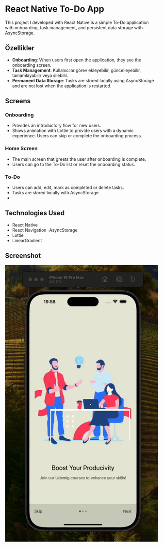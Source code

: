 # React Native To-Do App

This project I developed with React Native is a simple To-Do application with onboarding, task management, and persistent data storage with AsyncStorage.

## Özellikler

- **Onboarding**: When users first open the application, they see the onboarding screen.
- **Task Management**: Kullanıcılar görev ekleyebilir, güncelleyebilir, tamamlayabilir veya silebilir.
- **Permanent Data Storage**: Tasks are stored locally using AsyncStorage and are not lost when the application is restarted.

## Screens

### Onboarding

- Provides an introductory flow for new users.
- Shows animation with Lottie to provide users with a dynamic experience.
Users can skip or complete the onboarding process.


### Home Screen

- The main screen that greets the user after onboarding is complete.
- Users can go to the To-Do list or reset the onboarding status.
### To-Do

- Users can add, edit, mark as completed or delete tasks.
- Tasks are stored locally with AsyncStorage.
- 
## Technologies Used

- React Native
- React Navigation
-AsyncStorage
- Lottie
- LinearGradient

## Screenshot

![](./src/assets/gif/todo.gif)
